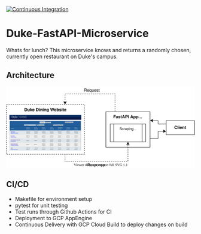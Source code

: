 [![Continuous Integration](https://github.com/moritzwilksch/Duke-FastAPI-Microservice/actions/workflows/main.yml/badge.svg)](https://github.com/moritzwilksch/Duke-FastAPI-Microservice/actions/workflows/main.yml)  

# Duke-FastAPI-Microservice
Whats for lunch? This microservice knows and returns a randomly chosen, currently open restaurant on Duke's campus.

## Architecture
![](architecture_diag.svg)  

## CI/CD
- Makefile for environment setup
- pytest for unit testing
- Test runs through Github Actions for CI
- Deployment to GCP AppEngine
- Continuous Delivery with GCP Cloud Build to deploy changes on build
